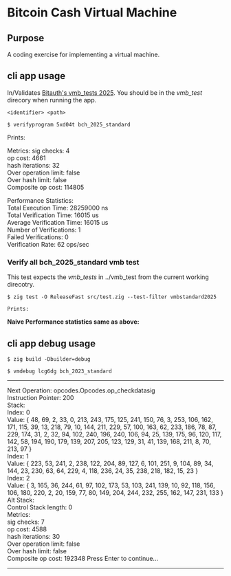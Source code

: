 # Bitcoin Cash Virtual Machine

## Purpose
A coding exercise for implementing a virtual machine.

## cli app usage
In/Validates  [Bitauth's vmb_tests 2025](https://github.com/bitauth/vmb_tests/). You should be in the *vmb_test* direcory when running the app.

```
<identifier> <path>
```
```
$ verifyprogram 5xd04t bch_2025_standard
```

Prints:

Metrics:
sig checks: 4\
op cost: 4661\
hash iterations: 32\
Over operation limit: false\
Over hash limit: false\
Composite op cost: 114805


Performance Statistics:\
Total Execution Time: 28259000 ns\
Total Verification Time: 16015 us\
Average Verification Time: 16015 us\
Number of Verifications: 1\
Failed Verifications: 0\
Verification Rate: 62 ops/sec

### Verify all bch_2025_standard vmb test
This test expects the *vmb_tests* in ../vmb_test from the current working direcotry.
```
$ zig test -O ReleaseFast src/test.zig --test-filter vmbstandard2025

Prints:
```
__Naive Performance statistics same as above:__

## cli app debug usage

```
$ zig build -Dbuilder=debug
```

```
$ vmdebug lcg6dg bch_2023_standard
```

*****************************************
Next Operation: opcodes.Opcodes.op_checkdatasig\
Instruction Pointer: 200\
Stack:\
Index: 0\
Value: { 48, 69, 2, 33, 0, 213, 243, 175, 125, 241, 150, 76, 3, 253, 106, 162, 171, 115, 39, 13, 218, 79, 10, 144, 211, 229, 57, 100, 163, 62, 233, 186, 78, 87, 229, 174, 31, 2, 32, 94, 102, 240, 196, 240, 106, 94, 25, 139, 175, 96, 120, 117, 142, 58, 194, 190, 179, 139, 207, 205, 123, 129, 31, 41, 139, 168, 211, 8, 70, 213, 97 }\
Index: 1\
Value: { 223, 53, 241, 2, 238, 122, 204, 89, 127, 6, 101, 251, 9, 104, 89, 34, 144, 23, 230, 63, 64, 229, 4, 118, 236, 24, 35, 238, 218, 182, 15, 23 }\
Index: 2\
Value: { 3, 165, 36, 244, 61, 97, 102, 173, 53, 103, 241, 139, 10, 92, 118, 156, 106, 180, 220, 2, 20, 159, 77, 80, 149, 204, 244, 232, 255, 162, 147, 231, 133 }\
Alt Stack:\
Control Stack length: 0\
Metrics:\
sig checks: 7\
op cost: 4588\
hash iterations: 30\
Over operation limit: false\
Over hash limit: false\
Composite op cost: 192348
Press Enter to continue...
*****************************************


